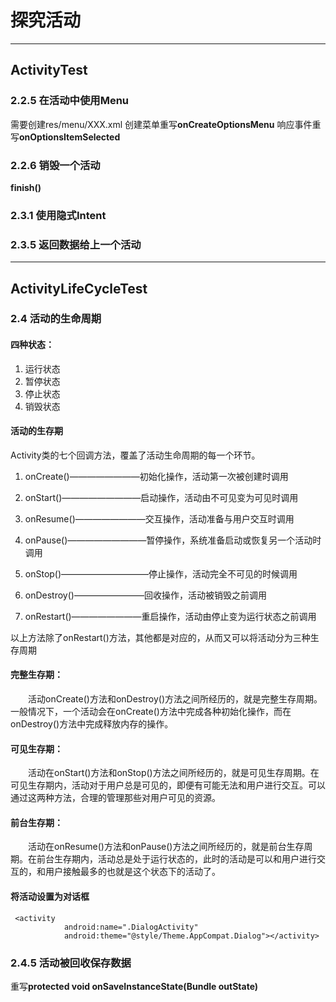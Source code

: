 # 探究活动


-----
## ActivityTest
### 2.2.5 在活动中使用Menu
需要创建res/menu/XXX.xml
创建菜单重写**onCreateOptionsMenu**
响应事件重写**onOptionsItemSelected**
### 2.2.6 销毁一个活动
**finish()**
### 2.3.1 使用隐式Intent
### 2.3.5 返回数据给上一个活动



-----


## ActivityLifeCycleTest
### 2.4 活动的生命周期
#### 四种状态：
1. 运行状态
2. 暂停状态
3. 停止状态
4. 销毁状态
#### 活动的生存期
Activity类的七个回调方法，覆盖了活动生命周期的每一个环节。

1. onCreate()————————初始化操作，活动第一次被创建时调用

2. onStart()—————————启动操作，活动由不可见变为可见时调用

3. onResume()————————交互操作，活动准备与用户交互时调用

4. onPause()—————————暂停操作，系统准备启动或恢复另一个活动时调用

5. onStop()——————————停止操作，活动完全不可见的时候调用

6. onDestroy()————————回收操作，活动被销毁之前调用

7. onRestart()————————重启操作，活动由停止变为运行状态之前调用

以上方法除了onRestart()方法，其他都是对应的，从而又可以将活动分为三种生存周期

#### 完整生存期：
　　活动onCreate()方法和onDestroy()方法之间所经历的，就是完整生存周期。一般情况下，一个活动会在onCreate()方法中完成各种初始化操作，而在onDestroy()方法中完成释放内存的操作。

#### 可见生存期：
　　活动在onStart()方法和onStop()方法之间所经历的，就是可见生存周期。在可见生存期内，活动对于用户总是可见的，即便有可能无法和用户进行交互。可以通过这两种方法，合理的管理那些对用户可见的资源。

#### 前台生存期：
　　活动在onResume()方法和onPause()方法之间所经历的，就是前台生存周期。在前台生存期内，活动总是处于运行状态的，此时的活动是可以和用户进行交互的，和用户接触最多的也就是这个状态下的活动了。
  
#### 将活动设置为对话框
```
 <activity
            android:name=".DialogActivity"
            android:theme="@style/Theme.AppCompat.Dialog"></activity>
```

### 2.4.5 活动被回收保存数据
重写**protected void onSaveInstanceState(Bundle outState)**




